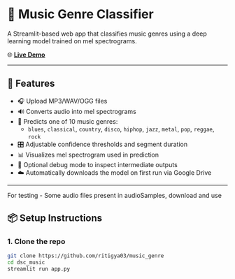 # 🎵 Music Genre Classifier

A Streamlit-based web app that classifies music genres using a deep learning model trained on mel spectrograms.

🌐 **[Live Demo](https://musicgenre-zm2vlwg4wd3taaymeqhfk2.streamlit.app/)**  


---

## 🚀 Features

- 🎧 Upload MP3/WAV/OGG files
- 🔊 Converts audio into mel spectrograms
- 🧠 Predicts one of 10 music genres:
  - `blues`, `classical`, `country`, `disco`, `hiphop`, `jazz`, `metal`, `pop`, `reggae`, `rock`
- 🎛️ Adjustable confidence thresholds and segment duration
- 📊 Visualizes mel spectrogram used in prediction
- 🐛 Optional debug mode to inspect intermediate outputs
- ☁️ Automatically downloads the model on first run via Google Drive

---

For testing - Some audio files present in audioSamples, download and use

## 📦 Setup Instructions

### 1. Clone the repo

```bash
git clone https://github.com/ritigya03/music_genre
cd dsc_music
streamlit run app.py

